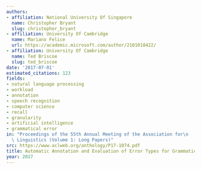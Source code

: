 ```yaml
---
authors:
- affiliation: National University Of Singapore
  name: Christopher Bryant
  slug: christopher_bryant
- affiliation: University Of Cambridge
  name: Mariano Felice
  url: https://academic.microsoft.com/author/2101018422/
- affiliation: University Of Cambridge
  name: Ted Briscoe
  slug: ted_briscoe
date: '2017-07-01'
estimated_citations: 123
fields:
- natural language processing
- workload
- annotation
- speech recognition
- computer science
- recall
- granularity
- artificial intelligence
- grammatical error
in: "Proceedings of the 55th Annual Meeting of the Association for\n      Computational\
  \ Linguistics (Volume 1: Long Papers)"
src: https://www.aclweb.org/anthology/P17-1074.pdf
title: Automatic Annotation and Evaluation of Error Types for Grammatical Error Correction
year: 2017
---
```

